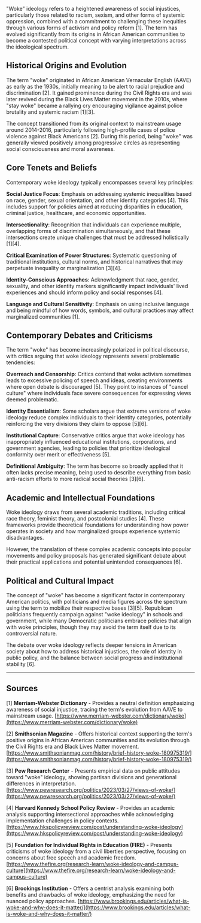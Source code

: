 "Woke" ideology refers to a heightened awareness of social injustices, particularly those related to racism, sexism, and other forms of systemic oppression, combined with a commitment to challenging these inequities through various forms of activism and policy reform [1]. The term has evolved significantly from its origins in African American communities to become a contested political concept with varying interpretations across the ideological spectrum.

## Historical Origins and Evolution

The term "woke" originated in African American Vernacular English (AAVE) as early as the 1930s, initially meaning to be alert to racial prejudice and discrimination [2]. It gained prominence during the Civil Rights era and was later revived during the Black Lives Matter movement in the 2010s, where "stay woke" became a rallying cry encouraging vigilance against police brutality and systemic racism [1][3].

The concept transitioned from its original context to mainstream usage around 2014-2016, particularly following high-profile cases of police violence against Black Americans [2]. During this period, being "woke" was generally viewed positively among progressive circles as representing social consciousness and moral awareness.

## Core Tenets and Beliefs

Contemporary woke ideology typically encompasses several key principles:

**Social Justice Focus**: Emphasis on addressing systemic inequalities based on race, gender, sexual orientation, and other identity categories [4]. This includes support for policies aimed at reducing disparities in education, criminal justice, healthcare, and economic opportunities.

**Intersectionality**: Recognition that individuals can experience multiple, overlapping forms of discrimination simultaneously, and that these intersections create unique challenges that must be addressed holistically [1][4].

**Critical Examination of Power Structures**: Systematic questioning of traditional institutions, cultural norms, and historical narratives that may perpetuate inequality or marginalization [3][4].

**Identity-Conscious Approaches**: Acknowledgment that race, gender, sexuality, and other identity markers significantly impact individuals' lived experiences and should inform policy and social responses [4].

**Language and Cultural Sensitivity**: Emphasis on using inclusive language and being mindful of how words, symbols, and cultural practices may affect marginalized communities [1].

## Contemporary Debates and Criticisms

The term "woke" has become increasingly polarized in political discourse, with critics arguing that woke ideology represents several problematic tendencies:

**Overreach and Censorship**: Critics contend that woke activism sometimes leads to excessive policing of speech and ideas, creating environments where open debate is discouraged [5]. They point to instances of "cancel culture" where individuals face severe consequences for expressing views deemed problematic.

**Identity Essentialism**: Some scholars argue that extreme versions of woke ideology reduce complex individuals to their identity categories, potentially reinforcing the very divisions they claim to oppose [5][6].

**Institutional Capture**: Conservative critics argue that woke ideology has inappropriately influenced educational institutions, corporations, and government agencies, leading to policies that prioritize ideological conformity over merit or effectiveness [5].

**Definitional Ambiguity**: The term has become so broadly applied that it often lacks precise meaning, being used to describe everything from basic anti-racism efforts to more radical social theories [3][6].

## Academic and Intellectual Foundations

Woke ideology draws from several academic traditions, including critical race theory, feminist theory, and postcolonial studies [4]. These frameworks provide theoretical foundations for understanding how power operates in society and how marginalized groups experience systemic disadvantages.

However, the translation of these complex academic concepts into popular movements and policy proposals has generated significant debate about their practical applications and potential unintended consequences [6].

## Political and Cultural Impact

The concept of "woke" has become a significant factor in contemporary American politics, with politicians and media figures across the spectrum using the term to mobilize their respective bases [3][5]. Republican politicians frequently campaign against "woke ideology" in schools and government, while many Democratic politicians embrace policies that align with woke principles, though they may avoid the term itself due to its controversial nature.

The debate over woke ideology reflects deeper tensions in American society about how to address historical injustices, the role of identity in public policy, and the balance between social progress and institutional stability [6].

---

## Sources

[1] **Merriam-Webster Dictionary** - Provides a neutral definition emphasizing awareness of social injustice, tracing the term's evolution from AAVE to mainstream usage. [https://www.merriam-webster.com/dictionary/woke](https://www.merriam-webster.com/dictionary/woke)

[2] **Smithsonian Magazine** - Offers historical context supporting the term's positive origins in African American communities and its evolution through the Civil Rights era and Black Lives Matter movement. [https://www.smithsonianmag.com/history/brief-history-woke-180975319/](https://www.smithsonianmag.com/history/brief-history-woke-180975319/)

[3] **Pew Research Center** - Presents empirical data on public attitudes toward "woke" ideology, showing partisan divisions and generational differences in interpretation. [https://www.pewresearch.org/politics/2023/03/27/views-of-woke/](https://www.pewresearch.org/politics/2023/03/27/views-of-woke/)

[4] **Harvard Kennedy School Policy Review** - Provides an academic analysis supporting intersectional approaches while acknowledging implementation challenges in policy contexts. [https://www.hkspolicyreview.com/post/understanding-woke-ideology](https://www.hkspolicyreview.com/post/understanding-woke-ideology)

[5] **Foundation for Individual Rights in Education (FIRE)** - Presents criticisms of woke ideology from a civil liberties perspective, focusing on concerns about free speech and academic freedom. [https://www.thefire.org/research-learn/woke-ideology-and-campus-culture](https://www.thefire.org/research-learn/woke-ideology-and-campus-culture)

[6] **Brookings Institution** - Offers a centrist analysis examining both benefits and drawbacks of woke ideology, emphasizing the need for nuanced policy approaches. [https://www.brookings.edu/articles/what-is-woke-and-why-does-it-matter/](https://www.brookings.edu/articles/what-is-woke-and-why-does-it-matter/)